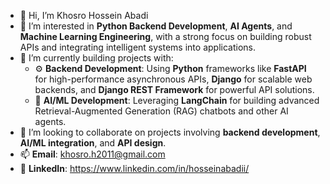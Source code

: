 - 👋 Hi, I’m Khosro Hossein Abadi
- 🚀 I’m interested in **Python Backend Development**, **AI Agents**, and **Machine Learning Engineering**, with a strong focus on building robust APIs and integrating intelligent systems into applications.
- 🌱 I’m currently building projects with:
  - ⚙️ **Backend Development**: Using **Python** frameworks like **FastAPI** for high-performance asynchronous APIs, **Django** for scalable web backends, and **Django REST Framework** for powerful API solutions.
  - 🧠 **AI/ML Development**: Leveraging **LangChain** for building advanced Retrieval-Augmented Generation (RAG) chatbots and other AI agents.
- 🤝 I’m looking to collaborate on projects involving **backend development**, **AI/ML integration**, and **API design**.
- 📫 **Email**: khosro.h2011@gmail.com
- 🔗 **LinkedIn**: https://www.linkedin.com/in/hosseinabadii/
